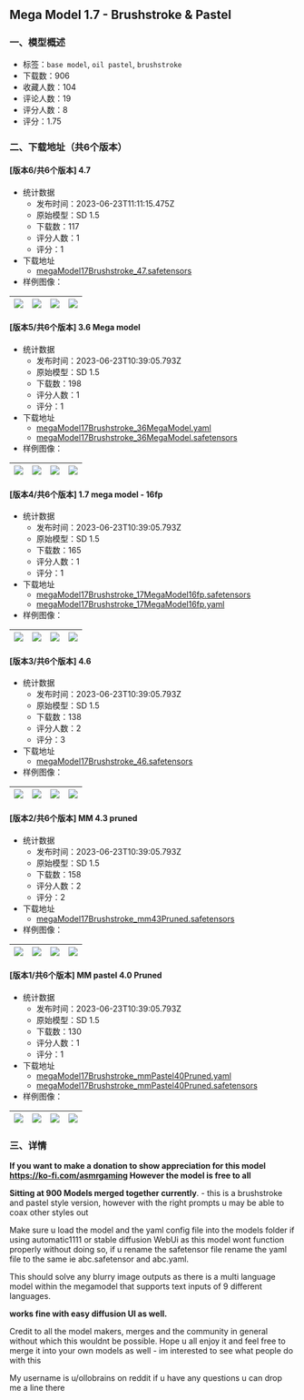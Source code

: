 ## Mega Model 1.7 - Brushstroke & Pastel 
### 一、模型概述

- 标签：`base model`, `oil pastel`, `brushstroke`
- 下载数：906
- 收藏人数：104
- 评论人数：19
- 评分人数：8
- 评分：1.75

### 二、下载地址（共6个版本）

#### [版本6/共6个版本] 4.7

- 统计数据
  - 发布时间：2023-06-23T11:11:15.475Z
  - 原始模型：SD 1.5
  - 下载数：117
  - 评分人数：1
  - 评分：1
- 下载地址
  - [megaModel17Brushstroke_47.safetensors](https://civitai.com/api/download/models/102162)
- 样例图像：

| <img src="https://image.civitai.com/xG1nkqKTMzGDvpLrqFT7WA/4fe8c4af-3c7f-47fd-bddc-009720b811f0/width=450/1255758.jpeg" /> | <img src="https://image.civitai.com/xG1nkqKTMzGDvpLrqFT7WA/576b27a7-e52f-47a5-8e27-9202a2752562/width=450/1255761.jpeg" /> | <img src="https://image.civitai.com/xG1nkqKTMzGDvpLrqFT7WA/d2501cd1-ad88-44ce-bdb6-1126a0d1f927/width=450/1255764.jpeg" /> | <img src="https://image.civitai.com/xG1nkqKTMzGDvpLrqFT7WA/da33004a-3481-450f-ad01-65b098f72262/width=450/1255765.jpeg" /> |
| ---- | ---- | ---- | ---- |

#### [版本5/共6个版本] 3.6 Mega model

- 统计数据
  - 发布时间：2023-06-23T10:39:05.793Z
  - 原始模型：SD 1.5
  - 下载数：198
  - 评分人数：1
  - 评分：1
- 下载地址
  - [megaModel17Brushstroke_36MegaModel.yaml](https://civitai.com/api/download/models/60330?type=Config&format=Other)
  - [megaModel17Brushstroke_36MegaModel.safetensors](https://civitai.com/api/download/models/60330)
- 样例图像：

| <img src="https://image.civitai.com/xG1nkqKTMzGDvpLrqFT7WA/b074256d-29dc-4a2a-2f6a-8a8cfbd61b00/width=450/659243.jpeg" /> | <img src="https://image.civitai.com/xG1nkqKTMzGDvpLrqFT7WA/86c835e0-2b73-408d-ccd1-03516b99cc00/width=450/659171.jpeg" /> | <img src="https://image.civitai.com/xG1nkqKTMzGDvpLrqFT7WA/b82f883a-e2f4-4099-e0b8-444156a18a00/width=450/659146.jpeg" /> | <img src="https://image.civitai.com/xG1nkqKTMzGDvpLrqFT7WA/2d18eb65-a610-4cca-2fdf-73c62633bf00/width=450/659147.jpeg" /> |
| ---- | ---- | ---- | ---- |

#### [版本4/共6个版本] 1.7 mega model - 16fp

- 统计数据
  - 发布时间：2023-06-23T10:39:05.793Z
  - 原始模型：SD 1.5
  - 下载数：165
  - 评分人数：1
  - 评分：1
- 下载地址
  - [megaModel17Brushstroke_17MegaModel16fp.safetensors](https://civitai.com/api/download/models/31153)
  - [megaModel17Brushstroke_17MegaModel16fp.yaml](https://civitai.com/api/download/models/31153?type=Config&format=Other)
- 样例图像：

| <img src="https://image.civitai.com/xG1nkqKTMzGDvpLrqFT7WA/b3d05efc-ac56-48db-31b0-0c8942489100/width=450/354377.jpeg" /> | <img src="https://image.civitai.com/xG1nkqKTMzGDvpLrqFT7WA/afbb7f7d-1255-433d-066b-31dca9424900/width=450/354372.jpeg" /> | <img src="https://image.civitai.com/xG1nkqKTMzGDvpLrqFT7WA/faa37323-b710-46b5-6196-9e14ce470e00/width=450/354358.jpeg" /> | <img src="https://image.civitai.com/xG1nkqKTMzGDvpLrqFT7WA/4ca7ad65-48b5-4a6e-aa19-cbe3b752c200/width=450/354376.jpeg" /> |
| ---- | ---- | ---- | ---- |

#### [版本3/共6个版本] 4.6 

- 统计数据
  - 发布时间：2023-06-23T10:39:05.793Z
  - 原始模型：SD 1.5
  - 下载数：138
  - 评分人数：2
  - 评分：3
- 下载地址
  - [megaModel17Brushstroke_46.safetensors](https://civitai.com/api/download/models/99376)
- 样例图像：

| <img src="https://image.civitai.com/xG1nkqKTMzGDvpLrqFT7WA/2e5cb4c3-7cf2-4808-b562-b3376a9bdc2f/width=450/1204683.jpeg" /> | <img src="https://image.civitai.com/xG1nkqKTMzGDvpLrqFT7WA/53d601a6-c368-4b4b-b431-a0c6b1f5f7b8/width=450/1204685.jpeg" /> | <img src="https://image.civitai.com/xG1nkqKTMzGDvpLrqFT7WA/c9a658b9-37b0-4b10-bcc8-8622f8390b95/width=450/1204687.jpeg" /> | <img src="https://image.civitai.com/xG1nkqKTMzGDvpLrqFT7WA/964c5e56-cc7a-4dbe-843b-9a27b1eed2ab/width=450/1204688.jpeg" /> |
| ---- | ---- | ---- | ---- |

#### [版本2/共6个版本] MM 4.3 pruned

- 统计数据
  - 发布时间：2023-06-23T10:39:05.793Z
  - 原始模型：SD 1.5
  - 下载数：158
  - 评分人数：2
  - 评分：2
- 下载地址
  - [megaModel17Brushstroke_mm43Pruned.safetensors](https://civitai.com/api/download/models/81542)
- 样例图像：

| <img src="https://image.civitai.com/xG1nkqKTMzGDvpLrqFT7WA/376e6db4-25c0-40be-83fa-f3d5ff0b70b8/width=450/916415.jpeg" /> | <img src="https://image.civitai.com/xG1nkqKTMzGDvpLrqFT7WA/e8e2175f-f1f1-4bb7-aaa8-079cacf3a968/width=450/916416.jpeg" /> | <img src="https://image.civitai.com/xG1nkqKTMzGDvpLrqFT7WA/62974ecb-efad-4932-8f02-acc41a4c1a39/width=450/916417.jpeg" /> | <img src="https://image.civitai.com/xG1nkqKTMzGDvpLrqFT7WA/de123431-b2f6-44df-a4bc-74ea337ebc87/width=450/916418.jpeg" /> |
| ---- | ---- | ---- | ---- |

#### [版本1/共6个版本] MM pastel 4.0 Pruned

- 统计数据
  - 发布时间：2023-06-23T10:39:05.793Z
  - 原始模型：SD 1.5
  - 下载数：130
  - 评分人数：1
  - 评分：1
- 下载地址
  - [megaModel17Brushstroke_mmPastel40Pruned.yaml](https://civitai.com/api/download/models/74779?type=Config&format=Other)
  - [megaModel17Brushstroke_mmPastel40Pruned.safetensors](https://civitai.com/api/download/models/74779)
- 样例图像：

| <img src="https://image.civitai.com/xG1nkqKTMzGDvpLrqFT7WA/c4cd50a5-a50f-481a-bb08-41bb36abb2a0/width=450/835586.jpeg" /> | <img src="https://image.civitai.com/xG1nkqKTMzGDvpLrqFT7WA/27939787-93c8-4879-8eb9-e72ca1279cd6/width=450/835520.jpeg" /> | <img src="https://image.civitai.com/xG1nkqKTMzGDvpLrqFT7WA/a5b82e91-098d-4f20-97c0-1e742ae1bf28/width=450/835517.jpeg" /> | <img src="https://image.civitai.com/xG1nkqKTMzGDvpLrqFT7WA/c407daa7-3390-449d-8d60-81906d54492d/width=450/835582.jpeg" /> |
| ---- | ---- | ---- | ---- |


### 三、详情
<p><strong>If you want to make a donation to show appreciation for this model </strong><a target="_blank" rel="ugc" href="https://ko-fi.com/asmrgaming"><strong>https://ko-fi.com/asmrgaming</strong></a><strong> However the model is free to all</strong></p><p></p><p><strong>Sitting at 900 Models merged together currently</strong>. - this is a brushstroke and pastel style version, however with the right prompts u may be able to coax other styles out</p><p></p><p>Make sure u load the model and the yaml config file into the models folder if using automatic1111 or stable diffusion WebUi as this model wont function properly without doing so, if u rename the safetensor file rename the yaml file to the same ie abc.safetensor and abc.yaml.</p><p>This should solve any blurry image outputs as there is a multi language model within the megamodel that supports text inputs of 9 different languages.</p><p><strong>works fine with easy diffusion UI as well.</strong></p><p></p><p>Credit to all the model makers, merges and the community in general without which this wouldnt be possible. Hope u all enjoy it and feel free to merge it into your own models as well - im interested to see what people do with this</p><p></p><p>My username is u/ollobrains on reddit if u have any questions u can drop me a line there</p>